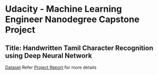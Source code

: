 # Udacity - Machine Learning Engineer Nanodegree Capstone Project
## Title: Handwritten Tamil Character Recognition using Deep Neural Network

[Dataset](http://shiftleft.com/mirrors/www.hpl.hp.com/india/research/penhw-resources/tamil-iso-char.html)
Refer [Project Report](https://github.com/rpradeepsurya/Tamil_HCR/blob/main/Handwritten%20Tamil%20character%20recognition%20with%20deep%20neural%20network.pdf) for more details
